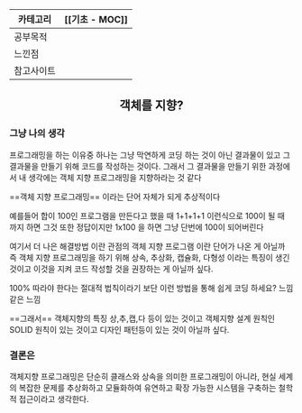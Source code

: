 
| 카테고리  | [[기초 - MOC]] |
| ----- | ------------ |
| 공부목적  |              |
| 느낀점   |              |
| 참고사이트 |              |
## <center>객체를 지향?</center>
### 그냥 나의 생각
프로그래밍을 하는 이유중 하나는 그냥 막연하게 코딩 하는 것이 아닌 결과물이 있고 그 결과물을 만들기 위해 코드를 작성하는 것이다. 그래서 그 결과물을 만들기 위한 과정에서 내 생각에는 객체 지향 프로그래밍을 지향하라는 것 같다

==객체 지향 프로그래밍== 이라는 단어 자체가 되게 추상적이다 

예를들어 합이 100인 프로그램을 만든다고 했을 때 1+1+1+1 이런식으로 100이 될 때 까지 하면 그것 또한 정답이지만 1x100 을 하면 그냥 단번에 100이 되어버린다 

여기서 더 나은 해결방법 이란 관점의 객체 지향 프로그램 이란 단어가 나온 게 아닐까 즉 객체 지향 프로그래밍을 하기 위해 상속, 추상화, 캡슐화, 다형성 이라는 특징이 생긴 것이고 이것을 지켜 코드 작성할 것을 권장하는 게 아닐까 싶다.

100% 따라야 한다는 절대적 법칙이라기 보단 이런 방법을 통해 쉽게 코딩 하세요? 느낌 같은 느낌

==그래서==
객체지향의 특징 상,추,캡,다 등이 있는 것이고
객체지향 설계 원칙인 SOLID 원칙이 있는 것이고
디자인 패턴등이 있는 것이 아닐까 싶다.

### 결론은
객체지향 프로그래밍은 단순히 클래스와 상속을 의미한 프로그래밍이 아니라, 현실 세계의 복잡한 문제를 추상화하고 모듈화하여 유연하고 확장 가능한 시스템을 구축하는 철학적 접근이라고 생각한다. 



